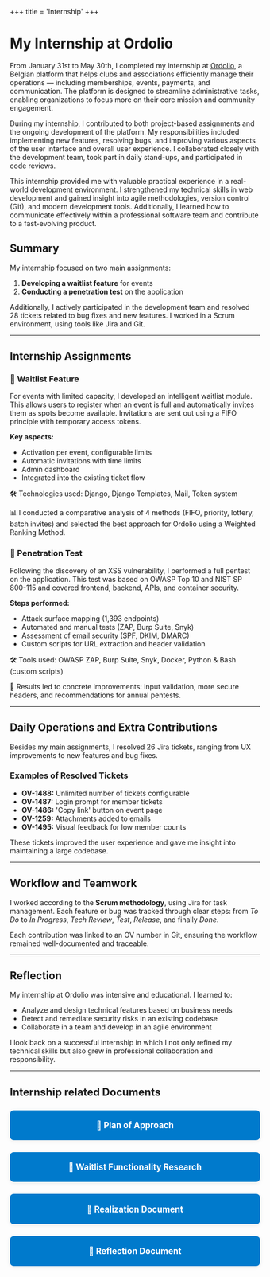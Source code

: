 +++
title = 'Internship'
+++

# My Internship at Ordolio
From January 31st to May 30th, I completed my internship at [Ordolio](https://ordolio.com), a Belgian platform that helps clubs and associations efficiently manage their operations — including memberships, events, payments, and communication. The platform is designed to streamline administrative tasks, enabling organizations to focus more on their core mission and community engagement.

During my internship, I contributed to both project-based assignments and the ongoing development of the platform. My responsibilities included implementing new features, resolving bugs, and improving various aspects of the user interface and overall user experience. I collaborated closely with the development team, took part in daily stand-ups, and participated in code reviews.

This internship provided me with valuable practical experience in a real-world development environment. I strengthened my technical skills in web development and gained insight into agile methodologies, version control (Git), and modern development tools. Additionally, I learned how to communicate effectively within a professional software team and contribute to a fast-evolving product.

## Summary

My internship focused on two main assignments:
1. **Developing a waitlist feature** for events
2. **Conducting a penetration test** on the application

Additionally, I actively participated in the development team and resolved 28 tickets related to bug fixes and new features. I worked in a Scrum environment, using tools like Jira and Git.

---

## Internship Assignments

### 🧾 Waitlist Feature

For events with limited capacity, I developed an intelligent waitlist module. This allows users to register when an event is full and automatically invites them as spots become available. Invitations are sent out using a FIFO principle with temporary access tokens.

**Key aspects:**
- Activation per event, configurable limits
- Automatic invitations with time limits
- Admin dashboard
- Integrated into the existing ticket flow

🛠 Technologies used: Django, Django Templates, Mail, Token system

📊 I conducted a comparative analysis of 4 methods (FIFO, priority, lottery, batch invites) and selected the best approach for Ordolio using a Weighted Ranking Method.

### 🔐 Penetration Test

Following the discovery of an XSS vulnerability, I performed a full pentest on the application. This test was based on OWASP Top 10 and NIST SP 800-115 and covered frontend, backend, APIs, and container security.

**Steps performed:**
- Attack surface mapping (1,393 endpoints)
- Automated and manual tests (ZAP, Burp Suite, Snyk)
- Assessment of email security (SPF, DKIM, DMARC)
- Custom scripts for URL extraction and header validation

🛠 Tools used: OWASP ZAP, Burp Suite, Snyk, Docker, Python & Bash (custom scripts)

📌 Results led to concrete improvements: input validation, more secure headers, and recommendations for annual pentests.

---

## Daily Operations and Extra Contributions

Besides my main assignments, I resolved 26 Jira tickets, ranging from UX improvements to new features and bug fixes.

###  Examples of Resolved Tickets
- **OV-1488:** Unlimited number of tickets configurable
- **OV-1487:** Login prompt for member tickets
- **OV-1486:** 'Copy link' button on event page
- **OV-1259:** Attachments added to emails
- **OV-1495:** Visual feedback for low member counts

These tickets improved the user experience and gave me insight into maintaining a large codebase.

---

## Workflow and Teamwork

I worked according to the **Scrum methodology**, using Jira for task management. Each feature or bug was tracked through clear steps: from *To Do* to *In Progress*, *Tech Review*, *Test*, *Release*, and finally *Done*.

Each contribution was linked to an OV number in Git, ensuring the workflow remained well-documented and traceable.

---

## Reflection

My internship at Ordolio was intensive and educational. I learned to:
- Analyze and design technical features based on business needs
- Detect and remediate security risks in an existing codebase
- Collaborate in a team and develop in an agile environment

I look back on a successful internship in which I not only refined my technical skills but also grew in professional collaboration and responsibility.

---

## Internship related Documents

<div style="display: flex; flex-wrap: wrap; gap: 1.5rem; margin-top: 1.5rem;">
  <a href="/files/PVA.pdf" download style="flex: 1 1 55%; text-align: center; background: #007acc; color: #fff; padding: 1.2em 0; border-radius: 8px; font-size: 1.2em; text-decoration: none; font-weight: bold; box-shadow: 0 2px 8px rgba(0,0,0,0.08); transition: background 0.2s;">
    📄 Plan of Approach
  </a>
  <a href="/files/Onderzoek.pdf" download style="flex: 1 1 55%; text-align: center; background: #007acc; color: #fff; padding: 1.2em 0; border-radius: 8px; font-size: 1.2em; text-decoration: none; font-weight: bold; box-shadow: 0 2px 8px rgba(0,0,0,0.08); transition: background 0.2s;">
    📄 Waitlist Functionality Research
  </a>
  <a href="/files/Realisatiedocument__Jonas_Quintiens.pdf" download style="flex: 1 1 55%; text-align: center; background: #007acc; color: #fff; padding: 1.2em 0; border-radius: 8px; font-size: 1.2em; text-decoration: none; font-weight: bold; box-shadow: 0 2px 8px rgba(0,0,0,0.08); transition: background 0.2s;">
    📄 Realization Document
  </a>
    <a href="/files/Reflectie_Jonas_Quintiens.pdf" download style="flex: 1 1 55%; text-align: center; background: #007acc; color: #fff; padding: 1.2em 0; border-radius: 8px; font-size: 1.2em; text-decoration: none; font-weight: bold; box-shadow: 0 2px 8px rgba(0,0,0,0.08); transition: background 0.2s;">
    📄 Reflection Document
  </a>
</div>





